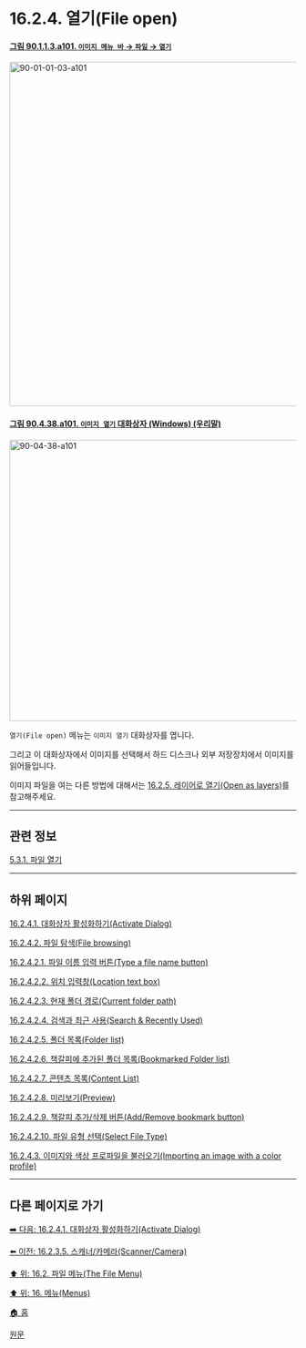 # 16.2.4. 열기(File open)

<a id="90-01-01-03-a101"></a>

#### [그림 90.1.1.3.a101. `이미지 메뉴 바` → `파일` → `열기`](./90-01-01-03-open.md#90-01-01-03-a101)
<img width="980" height="605" alt="90-01-01-03-a101" src="https://github.com/user-attachments/assets/b796363b-f021-4b7e-a9b8-95e54f877746" />

<a id="90-04-38-a101"></a>

#### [그림 90.4.38.a101. `이미지 열기` 대화상자 (Windows) (우리말)](./90-04-0038-open_image.md#90-04-38-a101)
<img width="746" height="494" alt="90-04-38-a101" src="https://github.com/wonder13662/gimp/assets/15767104/208d13e1-6dd5-482a-be16-3288a358895d" />

`열기(File open)` 메뉴는 `이미지 열기` 대화상자를 엽니다.

그리고 이 대화상자에서 이미지를 선택해서 하드 디스크나 외부 저장장치에서 이미지를 읽어들입니다.

이미지 파일을 여는 다른 방법에 대해서는 [16.2.5. 레이어로 열기(Open as layers)](./16-02-05-00-open-as-layers.md)를 참고해주세요.

***

## 관련 정보

[5.3.1. 파일 열기](./05-03-01-00-open-file.md)

***

## 하위 페이지

[16.2.4.1. 대화상자 활성화하기(Activate Dialog)](./16-02-04-01-activate_dialog.md)

[16.2.4.2. 파일 탐색(File browsing)](./16-02-04-02-00-file_browsing.md)

[16.2.4.2.1. 파일 이름 입력 버튼(Type a file name button)](./16-02-04-02-01-type_a_file_name_button.md)

[16.2.4.2.2. 위치 입력창(Location text box)](./16-02-04-02-02-location_text_box.md)

[16.2.4.2.3. 현재 폴더 경로(Current folder path)](./16-02-04-02-03-current_folder_path.md)

[16.2.4.2.4. 검색과 최근 사용(Search & Recently Used)](./16-02-04-02-04-search_n_recently_used.md)

[16.2.4.2.5. 폴더 목록(Folder list)](./16-02-04-02-05-folder_list.md)

[16.2.4.2.6. 책갈피에 추가된 폴더 목록(Bookmarked Folder list)](./16-02-04-02-06-bookmarked_folder_list.md)

[16.2.4.2.7. 콘텐츠 목록(Content List)](./16-02-04-02-07-content_list.md)

[16.2.4.2.8. 미리보기(Preview)](./16-02-04-02-08-preview.md)

[16.2.4.2.9. 책갈피 추가/삭제 버튼(Add/Remove bookmark button)](./16-02-04-02-09-add_bookmark_button.md)

[16.2.4.2.10. 파일 유형 선택(Select File Type)](./16-02-04-02-10-select_file_type.md)

[16.2.4.3. 이미지와 색상 프로파일을 불러오기(Importing an image with a color profile)](./16-02-04-03-importing_an_image_with_a_color_profile.md)

***

## 다른 페이지로 가기

[➡️ 다음: 16.2.4.1. 대화상자 활성화하기(Activate Dialog)](./16-02-04-01-activate_dialog.md)

[⬅️ 이전: 16.2.3.5. 스캐너/카메라(Scanner/Camera)](./16-02-03-05-scanner_camera.md)

[⬆️ 위: 16.2. 파일 메뉴(The File Menu)](./16-02-00-the-file-menu.md)

[⬆️ 위: 16. 메뉴(Menus)](./16-00-menus.md)

[🏠 홈](./00-home.md)

[원문](https://docs.gimp.org/2.10/ko/gimp-file-open.html)